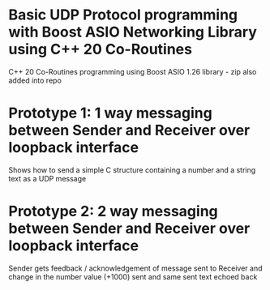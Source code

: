 # Basic UDP Protocol programming with Boost ASIO Networking Library using C++ 20 Co-Routines

C++ 20 Co-Routines programming using Boost ASIO 1.26 library - zip also added into repo

# Prototype 1: 1 way messaging between Sender and Receiver over loopback interface

Shows how to send a simple C structure containing a number and a string text as a UDP message

# Prototype 2: 2 way messaging between Sender and Receiver over loopback interface

Sender gets feedback / acknowledgement of message sent to Receiver and change in the number value (+1000) sent and same sent text echoed back
